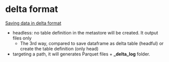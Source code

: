 # delta format

[Saving data in delta format](https://learn.microsoft.com/en-us/training/modules/work-delta-lake-tables-fabric/3-create-delta-tables#saving-data-in-delta-format)
- headless: no table definition in the metastore will be created. It output files only
  - The 3rd way, compared to save dataframe as delta table (headful) or create the table definition (only head)
- targeting a path, it will generates Parquet files + **_delta_log** folder.
